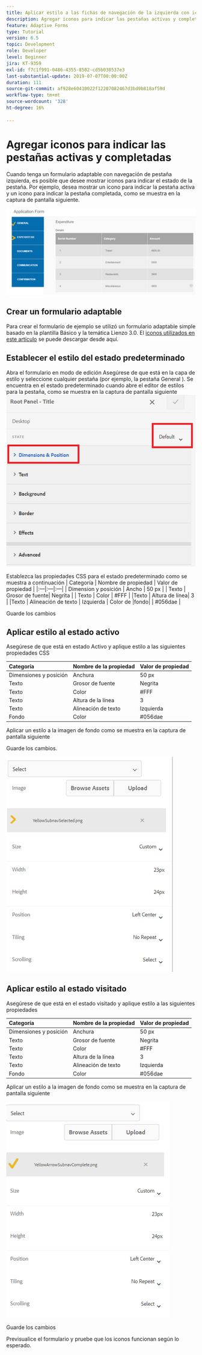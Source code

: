 ```yaml
---
title: Aplicar estilo a las fichas de navegación de la izquierda con iconos
description: Agregar iconos para indicar las pestañas activas y completadas
feature: Adaptive Forms
type: Tutorial
version: 6.5
topic: Development
role: Developer
level: Beginner
jira: KT-9359
exl-id: f7c1f991-0486-4355-8502-cd5b038537e3
last-substantial-update: 2019-07-07T00:00:00Z
duration: 111
source-git-commit: af928e60410022f12207082467d3bd9b818af59d
workflow-type: tm+mt
source-wordcount: '328'
ht-degree: 16%

---
```


# Agregar iconos para indicar las pestañas activas y completadas

Cuando tenga un formulario adaptable con navegación de pestaña izquierda, es posible que desee mostrar iconos para indicar el estado de la pestaña. Por ejemplo, desea mostrar un icono para indicar la pestaña activa y un icono para indicar la pestaña completada, como se muestra en la captura de pantalla siguiente.

![espaciado de barra de herramientas](assets/active-completed.png)

## Crear un formulario adaptable

Para crear el formulario de ejemplo se utilizó un formulario adaptable simple basado en la plantilla Básico y la temática Lienzo 3.0.
El [iconos utilizados en este artículo](assets/icons.zip) se puede descargar desde aquí.


## Establecer el estilo del estado predeterminado

Abra el formulario en modo de edición Asegúrese de que está en la capa de estilo y seleccione cualquier pestaña (por ejemplo, la pestaña General ).
Se encuentra en el estado predeterminado cuando abre el editor de estilos para la pestaña, como se muestra en la captura de pantalla siguiente
![navigation-tab](assets/navigation-tab.png)

Establezca las propiedades CSS para el estado predeterminado como se muestra a continuación | Categoría | Nombre de propiedad | Valor de propiedad | |:—|:—|:—| | Dimension y posición | Ancho | 50 px | | Texto | Grosor de fuente| Negrita | | Texto | Color | #FFF | |Texto | Altura de línea| 3 | |Texto | Alineación de texto | Izquierda | Color de |fondo| | #056dae |

Guarde los cambios

## Aplicar estilo al estado activo

Asegúrese de que está en estado Activo y aplique estilo a las siguientes propiedades CSS

| Categoría | Nombre de la propiedad | Valor de propiedad |
|:---|:---|:---|
| Dimensiones y posición | Anchura | 50 px |
| Texto | Grosor de fuente | Negrita |
| Texto | Color | #FFF |
| Texto | Altura de la línea | 3 |
| Texto | Alineación de texto | Izquierda |
| Fondo | Color | #056dae |

Aplicar un estilo a la imagen de fondo como se muestra en la captura de pantalla siguiente

Guarde los cambios.



![active-state](assets/active-state.png)

## Aplicar estilo al estado visitado

Asegúrese de que está en el estado visitado y aplique estilo a las siguientes propiedades

| Categoría | Nombre de la propiedad | Valor de propiedad |
|:---|:---|:---|
| Dimensiones y posición | Anchura | 50 px |
| Texto | Grosor de fuente | Negrita |
| Texto | Color | #FFF |
| Texto | Altura de la línea | 3 |
| Texto | Alineación de texto | Izquierda |
| Fondo | Color | #056dae |

Aplicar un estilo a la imagen de fondo como se muestra en la captura de pantalla siguiente


![visit-state](assets/visited-state.png)

Guarde los cambios

Previsualice el formulario y pruebe que los iconos funcionan según lo esperado.
